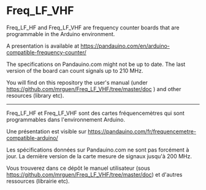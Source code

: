 # Freq_LF_VHF

Freq_LF_HF and Freq_LF_VHF are frequency counter boards that are programmable in the Arduino environment.

A presentation is available at https://pandauino.com/en/arduino-compatible-frequency-counter/

The specifications on Pandauino.com might not be up to date. The last version of the board can count signals up to 210 MHz. 

You will find on this repository the user's manual (under https://github.com/mrguen/Freq_LF_VHF/tree/master/doc ) and other resources (library etc).

-----------------------------------------------------------------------------------------------------------------------------------------------------------

Freq_LF_HF et Freq_LF_VHF sont des cartes fréquencemètres qui sont programmables dans l'environnement Arduino.

Une présentation est visible sur https://pandauino.com/fr/frequencemetre-compatible-arduino/ 

Les spécifications données sur Pandauino.com ne sont pas forcément à jour. La dernière version de la carte mesure de signaux jusqu'à 200 MHz.

Vous trouverez dans ce dépôt le manuel utilisateur (sous https://github.com/mrguen/Freq_LF_VHF/tree/master/doc) et d'autres ressources (librairie etc).





